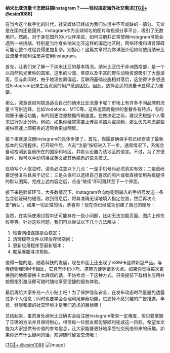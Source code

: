 **纳米比亚流量卡怎麽註冊Instagram？——轻松搞定海外社交需求[[TG💪+ @esim1088](https://t.me/s/esim1088)]**

在当今这个数字化的时代，社交媒体已经成为我们生活中不可或缺的一部分。无论是在国内还是国外，Instagram作为全球知名的图片和视频分享平台，吸引了无数用户。然而，对于身在国外的小伙伴来说，如何注册并正常使用Instagram可能会遇到一些挑战。特别是当你身处纳米比亚这样的偏远地区时，网络环境和语言障碍可能让整个过程变得更加复杂。别担心！这篇文章将为你详细介绍如何使用纳米比亚流量卡顺利注册并使用Instagram。

首先，让我们来了解一下纳米比亚的基本情况。纳米比亚位于非洲西南部，是一个以自然风光著称的国家。这里的沙漠、草原以及丰富的野生动物资源吸引了大量游客。但与此同时，由于地理位置偏远，互联网基础设施相对落后，这使得许多想通过Instagram记录生活点滴的用户感到困扰。因此，选择合适的流量卡显得尤为重要。

那么，究竟该如何挑选适合自己的纳米比亚流量卡呢？市场上有许多不同品牌的流量卡可供选择，比如Vodafone、MTC等。这些运营商提供的套餐各有特点，有的侧重于通话功能，有的则更注重数据传输速度。在做决定之前，建议先根据个人需求进行对比分析。例如，如果你经常需要上传高清照片或视频，那么优先考虑那些提供高速上网服务的选项会更加明智。

接下来就是注册Instagram的具体步骤了。首先，你需要确保手机已经安装了最新版本的应用程序。打开软件后，点击“注册”按钮进入下一步。通常情况下，系统会自动检测到当前所在的国家和地区，并默认设置为该地区的语言。不过，为了方便操作，你可以手动切换成英文或其他熟悉的语言模式。

在填写个人信息时，请务必注意以下几点：一是手机号码必须真实有效；二是密码要足够复杂且易于记忆；三是头像可以选择自己喜欢的照片或者直接使用系统提供的默认图案。完成上述内容之后，点击“继续”即可跳转至下一个界面。

接下来是验证环节。大多数情况下，Instagram会向你刚刚输入的手机号发送一条包含验证码的短信。收到信息后，将其准确无误地填入指定位置，然后再次点击“确认”。如果一切正常的话，恭喜你！现在你已经成功创建了自己的账号！

当然，在实际使用过程中还可能存在一些小问题，比如无法加载页面、图片上传失败等等。针对这些问题，我们可以尝试以下几个方法解决：

1. 检查网络连接是否稳定；
2. 清理缓存文件以释放存储空间；
3. 更新应用程序至最新版本；
4. 联系客服寻求帮助。

值得一提的是，随着科技的发展，现在市面上还出现了eSIM卡这种新型产品。与传统物理SIM卡相比，它具有体积小巧、携带方便等诸多优点。如果你觉得每次更换目的地都要换卡太麻烦的话，不妨考虑一下这种方式。只需提前下载相关应用并按照指引激活即可随时随地享受便捷的服务体验。

最后再给大家补充一点小贴士吧！为了保护隐私安全，在发布动态时尽量避免透露过多个人信息；同时也要学会合理利用屏蔽功能，过滤掉不感兴趣的广告推送。毕竟，健康和谐的社交环境才是我们追求的目标嘛！

总结起来，虽然身处纳米比亚确实会给注册Instagram带来一定难度，但只要掌握了正确的方法并且保持耐心，相信每一位朋友都能够顺利完成这一目标。希望本文能为大家提供有价值的参考信息，让大家能够更好地享受社交网络带来的乐趣。如果你还有什么疑问的话，欢迎随时留言交流哦！

[[TG💪+ @esim1088](https://t.me/s/esim1088) ![Image](https://i.postimg.cc/4NQfJmqS/Snipaste-2025-05-13-00-14-12.png)]